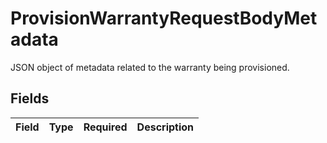 # ProvisionWarrantyRequestBodyMetadata

JSON object of metadata related to the warranty being provisioned.


## Fields

| Field       | Type        | Required    | Description |
| ----------- | ----------- | ----------- | ----------- |